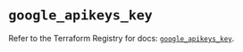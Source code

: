 # `google_apikeys_key`

Refer to the Terraform Registry for docs: [`google_apikeys_key`](https://registry.terraform.io/providers/hashicorp/google-beta/5.43.1/docs/resources/google_apikeys_key).
